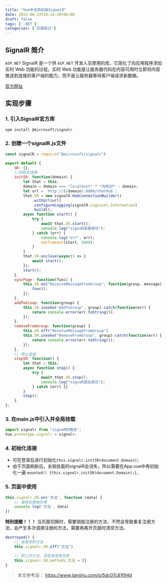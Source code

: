 ```yaml
---
title: "Vue中全局封装SignalR"
date: 2022-06-23T20:14:20+08:00
draft: false
tags: ['.NET']
categories: ['实践笔记']
---
```


## SignalR 简介
`ASP.NET` SignalR 是一个供 `ASP.NET` 开发人员使用的库，它简化了向应用程序添加实时 Web 功能的过程。实时 Web 功能是让服务器代码在内容可用时立即将内容推送到连接的客户端的能力，而不是让服务器等待客户端请求新数据。

[官方网址](https://docs.microsoft.com/en-us/aspnet/signalr/)

## 实现步骤

### 1. 引入SignalR官方库

```bash
npm install @microsoft/signalr
```

### 2. 创建一个signalR.js文件

```javascript
const signalR = require("@microsoft/signalr")

export default {
    SR: {},
    //初始化连接
    initSR: function(domain) {
        let that = this;
        domain = domain === "localhost" ? "内网IP" : domain;
        let url = `http://${domain}:8000/chatHub`;
        that.SR = new signalR.HubConnectionBuilder()
            .withUrl(url)
            .configureLogging(signalR.LogLevel.Information)
            .build();
        async function start() {
            try {
                await that.SR.start();
                console.log("signaR连接成功");
            } catch (err) {
                console.log("err", err);
                setTimeout(start, 5000);
            }
        }
        that.SR.onclose(async() => {
            await start();
        });
        start();
    },
    syncPage: function(func) {
        this.SR.on("ReceiveMessageFromGroup", function(group, message) {
            func();
        });
    },
    addToGroup: function(group) {
        this.SR.invoke("AddToGroup", group).catch(function(err) {
            return console.error(err.toString());
        });
    },
    removeFromGroup: function(group) {
        this.SR.off("ReceiveMessageFromGroup")
        this.SR.invoke("RemoveFromGroup", group).catch(function(err) {
            return console.error(err.toString());
        });
    },
    // 停止连接
    stopSR: function() {
        let that = this;
        async function stop() {
            try {
                await that.SR.stop();
                console.log("signaR退出成功");
            } catch (err) {}
        }
        stop();
    },
};
```

### 3. 在main.js中引入并全局挂载

```javascript
import signalr from "signaR的路径";
Vue.prototype.signalr = signalr;
```

### 4. 初始化连接
- 可在登录后进行初始化`this.signalr.initSR(document.Domain);`
- 由于页面刷新后，全局挂载的signalR会消失，所以需要在App.vue中再初始化一遍
  `mounted() {this.signalr.initSR(document.Domain);},`

### 5. 页面中使用

```javascript
this.signalr.SR.on('方法', function (data) {
    // 接收后要做的事
    console.log('方法', data)
})
```

**特别提醒！！！**
当页面切换时，需要销毁注册的方法，不然会导致重复注册方法，会产生多次调用注册的方法，需要再离开页面时清空方法。

```javascript
destroyed() {
    // 我使用的方法
    this.signalr.SR.off("方法")

    // 网上的方法，但是我使用无效
    this.signalr.SR.methods.方法 = []
}
```

> 本文参考自：
> https://www.jianshu.com/p/5dc07c81f94d